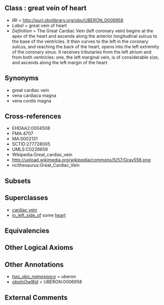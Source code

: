 
## Class : great vein of heart

 * *IRI* = http://purl.obolibrary.org/obo/UBERON_0006958
 * *Label* = great vein of heart
 * *Definition* = The Great Cardiac Vein (left coronary vein) begins at the apex of the heart and ascends along the anterior longitudinal sulcus to the base of the ventricles. It then curves to the left in the coronary sulcus, and reaching the back of the heart, opens into the left extremity of the coronary sinus. It receives tributaries from the left atrium and from both ventricles: one, the left marginal vein, is of considerable size, and ascends along the left margin of the heart.

## Synonyms

 * great cardiac vein
 * vena cardiaca magna
 * vena cordis magna

## Cross-references

 * EHDAA2:0004508
 * FMA:4707
 * MA:0002131
 * SCTID:277728005
 * UMLS:C0226659
 * Wikipedia:Great_cardiac_vein
 * http://upload.wikimedia.org/wikipedia/commons/5/57/Gray556.png
 * ncithesaurus:Great_Cardiac_Vein

## Subsets


## Superclasses

 * [cardiac vein](../../UBERON/48/UBERON_0004148.md)
 * [in_left_side_of](../../BSPO/20/BSPO_0000120.md) some [heart](../../UBERON/48/UBERON_0000948.md)

## Equivalencies


## Other Logical Axioms


## Other Annotations

 * *[has_obo_namespace](../../ce/oboInOwl#hasOBONamespace.md)* = uberon
 * *[oboInOwl#id](../../id/oboInOwl#id.md)* = UBERON:0006958

## External Comments

